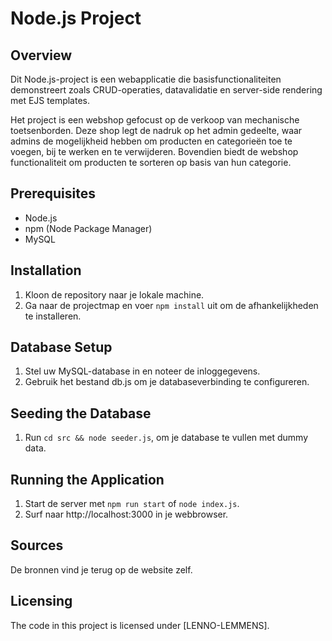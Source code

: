 # Node.js Project

## Overview

Dit Node.js-project is een webapplicatie die basisfunctionaliteiten demonstreert zoals CRUD-operaties, datavalidatie en server-side rendering met EJS templates. 

Het project is een webshop gefocust op de verkoop van mechanische toetsenborden. Deze shop legt de nadruk op het admin gedeelte, waar admins de mogelijkheid hebben om producten en categorieën toe te voegen, bij te werken en te verwijderen. Bovendien biedt de webshop functionaliteit om producten te sorteren op basis van hun categorie.

## Prerequisites
- Node.js
- npm (Node Package Manager)
- MySQL

## Installation

1. Kloon de repository naar je lokale machine.
2. Ga naar de projectmap en voer `npm install` uit om de afhankelijkheden te installeren.

## Database Setup

1. Stel uw MySQL-database in en noteer de inloggegevens.
2. Gebruik het bestand db.js om je databaseverbinding te configureren.

## Seeding the Database

1.  Run `cd src && node seeder.js`, om je database te vullen met dummy data.

## Running the Application

1. Start de server met `npm run start` of `node index.js`.
2. Surf naar http://localhost:3000 in je webbrowser.

## Sources

De bronnen vind je terug op de website zelf.

## Licensing

The code in this project is licensed under [LENNO-LEMMENS].

